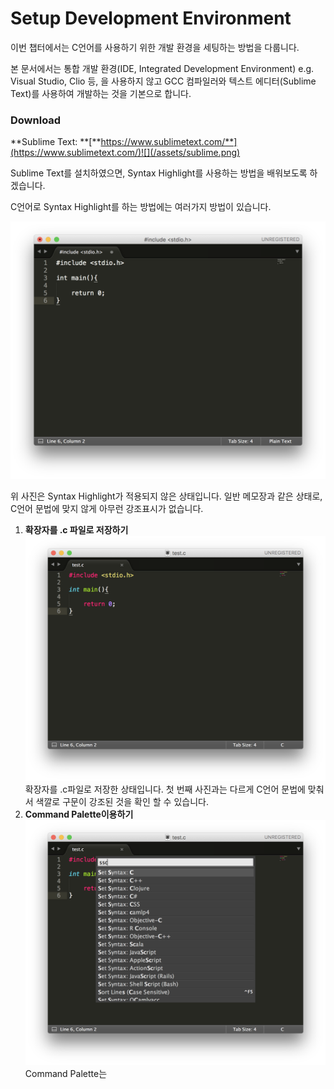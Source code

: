 # Setup Development Environment

이번 챕터에서는 C언어를 사용하기 위한 개발 환경을 세팅하는 방법을 다룹니다.

본 문서에서는 통합 개발 환경\(IDE, Integrated Development Environment\) e.g. Visual Studio, Clio 등, 을 사용하지 않고 GCC 컴파일러와 텍스트 에디터\(Sublime Text\)를 사용하여 개발하는 것을 기본으로 합니다.

### Download

**Sublime Text: **[**https://www.sublimetext.com/**](https://www.sublimetext.com/)![](/assets/sublime.png)

Sublime Text를 설치하였으면, Syntax Highlight를 사용하는 방법을 배워보도록 하겠습니다.

C언어로 Syntax Highlight를 하는 방법에는 여러가지 방법이 있습니다.

![](/assets/defalut.png)

위 사진은 Syntax Highlight가 적용되지 않은 상태입니다. 일반 메모장과 같은 상태로, C언어 문법에 맞지 않게 아무런 강조표시가 없습니다.

1. **확장자를 .c 파일로 저장하기**![](/assets/savetocfile.png)확장자를 .c파일로 저장한 상태입니다.  첫 번째 사진과는 다르게 C언어 문법에 맞춰서 색깔로 구문이 강조된 것을 확인 할 수 있습니다.
2. **Command Palette이용하기**![](/assets/command.png)Command Palette는 



